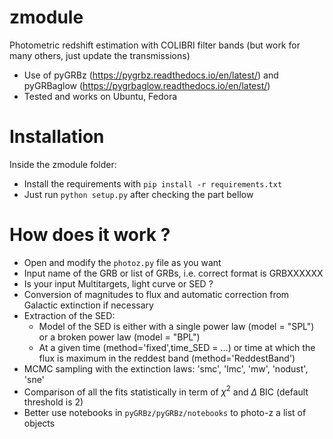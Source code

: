 # zmodule
Photometric redshift estimation with COLIBRI filter bands (but work for many others, just update the transmissions)<br />
- Use of pyGRBz (https://pygrbz.readthedocs.io/en/latest/) and pyGRBaglow (https://pygrbaglow.readthedocs.io/en/latest/)
- Tested and works on Ubuntu, Fedora
# Installation
Inside the zmodule folder:
- Install the requirements with `pip install -r requirements.txt`
- Just run `python setup.py` after checking the part bellow 
# How does it work ?
- Open and modify the `photoz.py` file as you want
- Input name of the GRB or list of GRBs, i.e. correct format is GRBXXXXXX
- Is your input Multitargets, light curve or SED ?
- Conversion of magnitudes to flux and automatic correction from Galactic extinction if necessary
- Extraction of the SED:
    * Model of the SED is either with a single power law (model = "SPL") or a broken power law (model = "BPL")
    * At a given time (method='fixed',time_SED = ...) or time at which the flux is maximum in the reddest band (method='ReddestBand')
- MCMC sampling with the extinction laws: 'smc', 'lmc', 'mw', 'nodust', 'sne'
- Comparison of all the fits statistically in term of $\chi^2$ and $\Delta$ BIC (default threshold is 2)
- Better use notebooks in `pyGRBz/pyGRBz/notebooks` to photo-z a list of objects
